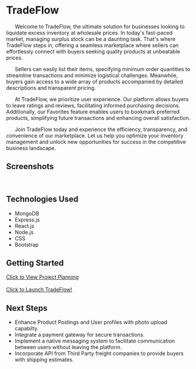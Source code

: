 # TradeFlow

&nbsp;&nbsp;&nbsp;&nbsp;&nbsp;&nbsp;Welcome to TradeFlow, the ultimate solution for businesses looking to liquidate excess inventory at wholesale prices. In today's fast-paced market, managing surplus stock can be a daunting task. That's where TradeFlow steps in, offering a seamless marketplace where sellers can effortlessly connect with buyers seeking quality products at unbeatable prices.

&nbsp;&nbsp;&nbsp;&nbsp;&nbsp;&nbsp;Sellers can easily list their items, specifying minimum order quantities to streamline transactions and minimize logistical challenges. Meanwhile, buyers gain access to a wide array of products accompanied by detailed descriptions and transparent pricing.

&nbsp;&nbsp;&nbsp;&nbsp;&nbsp;&nbsp;At TradeFlow, we prioritize user experience. Our platform allows buyers to leave ratings and reviews, facilitating informed purchasing decisions. Additionally, our Favorites feature enables users to bookmark preferred products, simplifying future transactions and enhancing overall satisfaction.

&nbsp;&nbsp;&nbsp;&nbsp;&nbsp;&nbsp;Join TradeFlow today and experience the efficiency, transparency, and convenience of our marketplace. Let us help you optimize your inventory management and unlock new opportunities for success in the competitive business landscape.

## Screenshots

<img src="">
<img src="">
<img src="">
<img src="">
<img src="">

## Technologies Used

-   MongoDB
-   Express.js
-   React.js
-   Node.js
-   CSS
-   Bootstrap

## Getting Started

[Click to View Project Planning](https://trello.com/b/g3jNTNqx/closeout-clothes-out)
<br>
<br>
[Click to Launch TradeFlow!](https://tradeflow-1b93f1bb83d0.herokuapp.com/cat/Technology%20and%20Electronics)

## Next Steps

-   Enhance Product Postings and User profiles with photo upload capabilty.
-   Integrate a payment gateway for secure transactions.
-   Implement a native messaging system to facilitate communication between users without leaving the platform.
-   Incorporate API from Third Party freight companies to provide buyers with shipping estimates.
